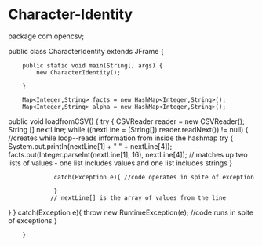 # Character-Identity

package com.opencsv;

public class CharacterIdentity extends JFrame
	{ 
		
		public static void main(String[] args) {
			new CharacterIdentity();
			
		}
			
		Map<Integer,String> facts = new HashMap<Integer,String>(); 
		Map<Integer,String> alpha = new HashMap<Integer,String>();
		
public void loadfromCSV() 
		{
		try {
		CSVReader reader = new CSVReader();
		String [] nextLine;
		     while ((nextLine = (String[]) reader.readNext()) != null) { //creates while loop--reads information from inside the hashmap
		try {
	        System.out.println(nextLine[1] + " " + nextLine[4]);
	        facts.put(Integer.parseInt(nextLine[1], 16), nextLine[4]); // matches up two lists of values - one list includes values and one list includes strings
		    	 }
		    	 
		    	 catch(Exception e){ //code operates in spite of exception
		    		 
		    	 }
		        // nextLine[] is the array of values from the line
		        
}
			} 
			catch(Exception e){
				throw new RuntimeException(e); //code runs in spite of exceptions 
			}
		   
		}
		     
